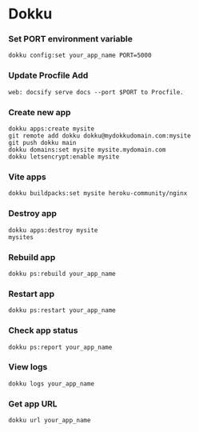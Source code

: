 # Dokku

### Set PORT environment variable

```
dokku config:set your_app_name PORT=5000
```

### Update Procfile Add

```
web: docsify serve docs --port $PORT to Procfile.
```

### Create new app

```
dokku apps:create mysite
git remote add dokku dokku@mydokkudomain.com:mysite
git push dokku main
dokku domains:set mysite mysite.mydomain.com
dokku letsencrypt:enable mysite
```

### Vite apps

```
dokku buildpacks:set mysite heroku-community/nginx
```

### Destroy app

```
dokku apps:destroy mysite
mysites
```

### Rebuild app

```
dokku ps:rebuild your_app_name
```

### Restart app

```
dokku ps:restart your_app_name
```

### Check app status

```
dokku ps:report your_app_name
```

### View logs

```
dokku logs your_app_name
```

### Get app URL

```
dokku url your_app_name
```

